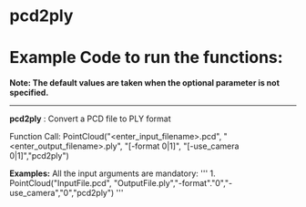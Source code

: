 # pcd2ply

# Example Code to run the functions:

**Note: The default values are taken when the optional parameter is not specified.**
___

__pcd2ply__ : Convert a PCD file to PLY format

Function Call: PointCloud("<enter\_input\_filename>.pcd", "<enter\_output\_filename>.ply", "[-format 0|1]", "[-use_camera 0|1]","pcd2ply")

__Examples:__  All the input arguments are mandatory:
'''
		1. PointCloud("InputFile.pcd", "OutputFile.ply","-format"."0","-use_camera","0","pcd2ply")
'''
